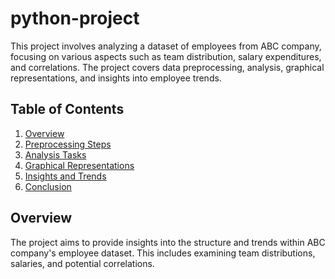 # python-project
This project involves analyzing a dataset of employees from ABC company, focusing on various aspects such as team distribution, salary expenditures, and correlations. The project covers data preprocessing, analysis, graphical representations, and insights into employee trends.
## Table of Contents
1. [Overview](#overview)
2. [Preprocessing Steps](#preprocessing-steps)
3. [Analysis Tasks](#analysis-tasks)
4. [Graphical Representations](#graphical-representations)
5. [Insights and Trends](#insights-and-trends)
6. [Conclusion](#conclusion)

## Overview
The project aims to provide insights into the structure and trends within ABC company's employee dataset. This includes examining team distributions, salaries, and potential correlations.
